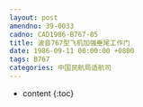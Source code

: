 ```yaml
---
layout: post
amendno: 39-0033
cadno: CAD1986-B767-05
title: 波音767型飞机加强垂尾工作门
date: 1986-09-11 00:00:00 +0800
tags: B767
categories: 中国民航局适航司
---
```


* content
{:toc}



